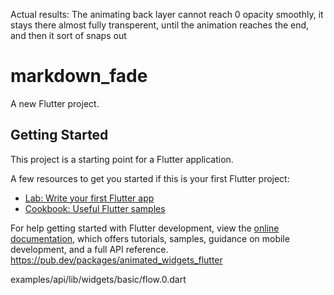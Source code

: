 <!-- To achieve a smooth transition where one MarkdownBody fades out while the other fades in, making them appear as one continuous element, -->
Actual results: The animating back layer cannot reach 0 opacity smoothly, it stays there almost fully transperent, until the animation reaches the end, and then it sort of snaps out

# markdown_fade

A new Flutter project.

## Getting Started

This project is a starting point for a Flutter application.

A few resources to get you started if this is your first Flutter project:

- [Lab: Write your first Flutter app](https://docs.flutter.dev/get-started/codelab)
- [Cookbook: Useful Flutter samples](https://docs.flutter.dev/cookbook)

For help getting started with Flutter development, view the
[online documentation](https://docs.flutter.dev/), which offers tutorials,
samples, guidance on mobile development, and a full API reference.
https://pub.dev/packages/animated_widgets_flutter

examples/api/lib/widgets/basic/flow.0.dart